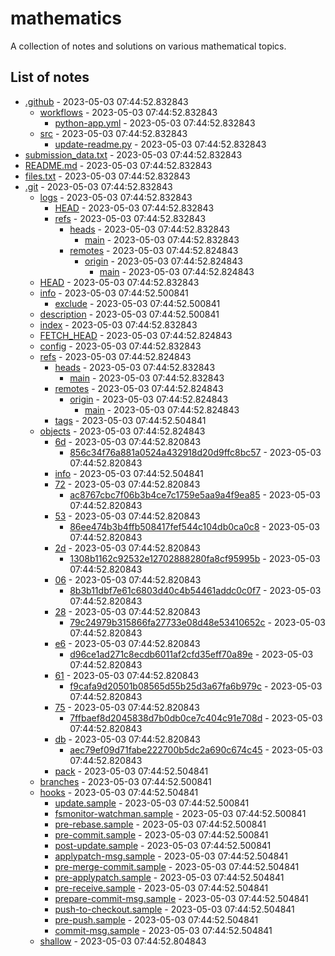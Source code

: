 # mathematics
A collection of notes and solutions on various mathematical topics.

## List of notes
- [.github](./.github) - 2023-05-03 07:44:52.832843
  - [workflows](./.github/workflows) - 2023-05-03 07:44:52.832843
    - [python-app.yml](./.github/workflows/python-app.yml) - 2023-05-03 07:44:52.832843
  - [src](./.github/src) - 2023-05-03 07:44:52.832843
    - [update-readme.py](./.github/src/update-readme.py) - 2023-05-03 07:44:52.832843
- [submission_data.txt](./submission_data.txt) - 2023-05-03 07:44:52.832843
- [README.md](./README.md) - 2023-05-03 07:44:52.832843
- [files.txt](./files.txt) - 2023-05-03 07:44:52.832843
- [.git](./.git) - 2023-05-03 07:44:52.832843
  - [logs](./.git/logs) - 2023-05-03 07:44:52.832843
    - [HEAD](./.git/logs/HEAD) - 2023-05-03 07:44:52.832843
    - [refs](./.git/logs/refs) - 2023-05-03 07:44:52.832843
      - [heads](./.git/logs/refs/heads) - 2023-05-03 07:44:52.832843
        - [main](./.git/logs/refs/heads/main) - 2023-05-03 07:44:52.832843
      - [remotes](./.git/logs/refs/remotes) - 2023-05-03 07:44:52.824843
        - [origin](./.git/logs/refs/remotes/origin) - 2023-05-03 07:44:52.824843
          - [main](./.git/logs/refs/remotes/origin/main) - 2023-05-03 07:44:52.824843
  - [HEAD](./.git/HEAD) - 2023-05-03 07:44:52.832843
  - [info](./.git/info) - 2023-05-03 07:44:52.500841
    - [exclude](./.git/info/exclude) - 2023-05-03 07:44:52.500841
  - [description](./.git/description) - 2023-05-03 07:44:52.500841
  - [index](./.git/index) - 2023-05-03 07:44:52.832843
  - [FETCH_HEAD](./.git/FETCH_HEAD) - 2023-05-03 07:44:52.824843
  - [config](./.git/config) - 2023-05-03 07:44:52.832843
  - [refs](./.git/refs) - 2023-05-03 07:44:52.824843
    - [heads](./.git/refs/heads) - 2023-05-03 07:44:52.832843
      - [main](./.git/refs/heads/main) - 2023-05-03 07:44:52.832843
    - [remotes](./.git/refs/remotes) - 2023-05-03 07:44:52.824843
      - [origin](./.git/refs/remotes/origin) - 2023-05-03 07:44:52.824843
        - [main](./.git/refs/remotes/origin/main) - 2023-05-03 07:44:52.824843
    - [tags](./.git/refs/tags) - 2023-05-03 07:44:52.504841
  - [objects](./.git/objects) - 2023-05-03 07:44:52.824843
    - [6d](./.git/objects/6d) - 2023-05-03 07:44:52.820843
      - [856c34f76a881a0524a432918d20d9ffc8bc57](./.git/objects/6d/856c34f76a881a0524a432918d20d9ffc8bc57) - 2023-05-03 07:44:52.820843
    - [info](./.git/objects/info) - 2023-05-03 07:44:52.504841
    - [72](./.git/objects/72) - 2023-05-03 07:44:52.820843
      - [ac8767cbc7f06b3b4ce7c1759e5aa9a4f9ea85](./.git/objects/72/ac8767cbc7f06b3b4ce7c1759e5aa9a4f9ea85) - 2023-05-03 07:44:52.820843
    - [53](./.git/objects/53) - 2023-05-03 07:44:52.820843
      - [86ee474b3b4ffb508417fef544c104db0ca0c8](./.git/objects/53/86ee474b3b4ffb508417fef544c104db0ca0c8) - 2023-05-03 07:44:52.820843
    - [2d](./.git/objects/2d) - 2023-05-03 07:44:52.820843
      - [1308b1162c92532e12702888280fa8cf95995b](./.git/objects/2d/1308b1162c92532e12702888280fa8cf95995b) - 2023-05-03 07:44:52.820843
    - [06](./.git/objects/06) - 2023-05-03 07:44:52.820843
      - [8b3b11dbf7e61c6803d40c4b54461addc0c0f7](./.git/objects/06/8b3b11dbf7e61c6803d40c4b54461addc0c0f7) - 2023-05-03 07:44:52.820843
    - [28](./.git/objects/28) - 2023-05-03 07:44:52.820843
      - [79c24979b315866fa27733e08d48e53410652c](./.git/objects/28/79c24979b315866fa27733e08d48e53410652c) - 2023-05-03 07:44:52.820843
    - [e6](./.git/objects/e6) - 2023-05-03 07:44:52.820843
      - [d96ce1ad271c8ecdb6011af2cfd35eff70a89e](./.git/objects/e6/d96ce1ad271c8ecdb6011af2cfd35eff70a89e) - 2023-05-03 07:44:52.820843
    - [61](./.git/objects/61) - 2023-05-03 07:44:52.820843
      - [f9cafa9d20501b08565d55b25d3a67fa6b979c](./.git/objects/61/f9cafa9d20501b08565d55b25d3a67fa6b979c) - 2023-05-03 07:44:52.820843
    - [75](./.git/objects/75) - 2023-05-03 07:44:52.820843
      - [7ffbaef8d2045838d7b0db0ce7c404c91e708d](./.git/objects/75/7ffbaef8d2045838d7b0db0ce7c404c91e708d) - 2023-05-03 07:44:52.820843
    - [db](./.git/objects/db) - 2023-05-03 07:44:52.820843
      - [aec79ef09d71fabe222700b5dc2a690c674c45](./.git/objects/db/aec79ef09d71fabe222700b5dc2a690c674c45) - 2023-05-03 07:44:52.820843
    - [pack](./.git/objects/pack) - 2023-05-03 07:44:52.504841
  - [branches](./.git/branches) - 2023-05-03 07:44:52.500841
  - [hooks](./.git/hooks) - 2023-05-03 07:44:52.504841
    - [update.sample](./.git/hooks/update.sample) - 2023-05-03 07:44:52.500841
    - [fsmonitor-watchman.sample](./.git/hooks/fsmonitor-watchman.sample) - 2023-05-03 07:44:52.500841
    - [pre-rebase.sample](./.git/hooks/pre-rebase.sample) - 2023-05-03 07:44:52.500841
    - [pre-commit.sample](./.git/hooks/pre-commit.sample) - 2023-05-03 07:44:52.500841
    - [post-update.sample](./.git/hooks/post-update.sample) - 2023-05-03 07:44:52.500841
    - [applypatch-msg.sample](./.git/hooks/applypatch-msg.sample) - 2023-05-03 07:44:52.504841
    - [pre-merge-commit.sample](./.git/hooks/pre-merge-commit.sample) - 2023-05-03 07:44:52.504841
    - [pre-applypatch.sample](./.git/hooks/pre-applypatch.sample) - 2023-05-03 07:44:52.504841
    - [pre-receive.sample](./.git/hooks/pre-receive.sample) - 2023-05-03 07:44:52.504841
    - [prepare-commit-msg.sample](./.git/hooks/prepare-commit-msg.sample) - 2023-05-03 07:44:52.504841
    - [push-to-checkout.sample](./.git/hooks/push-to-checkout.sample) - 2023-05-03 07:44:52.504841
    - [pre-push.sample](./.git/hooks/pre-push.sample) - 2023-05-03 07:44:52.504841
    - [commit-msg.sample](./.git/hooks/commit-msg.sample) - 2023-05-03 07:44:52.504841
  - [shallow](./.git/shallow) - 2023-05-03 07:44:52.804843
